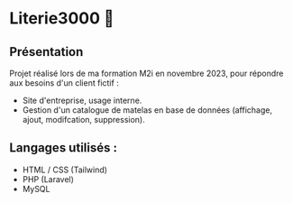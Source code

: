 # Literie3000 🛌

## Présentation 
Projet réalisé lors de ma formation M2i en novembre 2023, pour répondre aux besoins d'un client fictif :
- Site d'entreprise, usage interne.
- Gestion d'un catalogue de matelas en base de données (affichage, ajout, modifcation, suppression).

## Langages utilisés :
- HTML / CSS (Tailwind)
- PHP (Laravel)
- MySQL
